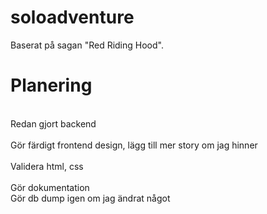 # soloadventure
Baserat på sagan "Red Riding Hood".

# Planering
<br>
Redan gjort backend
<br />
<br>
Gör färdigt frontend design, lägg till mer story om jag hinner
<br />
<br>
Validera html, css
<br />
<br>
Gör dokumentation
<br/>
Gör db dump igen om jag ändrat något
